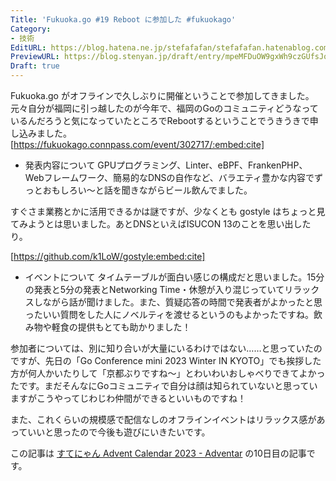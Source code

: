 ```yaml
---
Title: 'Fukuoka.go #19 Reboot に参加した #fukuokago'
Category:
- 技術
EditURL: https://blog.hatena.ne.jp/stefafafan/stefafafan.hatenablog.com/atom/entry/6801883189068153496
PreviewURL: https://blog.stenyan.jp/draft/entry/mpeMFDuOW9gxWh9czGUfsJqHskw
Draft: true
---
```


Fukuoka.go がオフラインで久しぶりに開催ということで参加してきました。元々自分が福岡に引っ越したのが今年で、福岡のGoのコミュニティどうなっているんだろうと気になっていたところでRebootするということでうきうきで申し込みました。
[https://fukuokago.connpass.com/event/302717/:embed:cite]

* 発表内容について
GPUプログラミング、Linter、eBPF、FrankenPHP、Webフレームワーク、簡易的なDNSの自作など、バラエティ豊かな内容でずっとおもしろい〜と話を聞きながらビール飲んでました。

すぐさま業務とかに活用できるかは謎ですが、少なくとも gostyle はちょっと見てみようとは思いました。あとDNSといえばISUCON 13のことを思い出したり。

[https://github.com/k1LoW/gostyle:embed:cite]

* イベントについて
タイムテーブルが面白い感じの構成だと思いました。15分の発表と5分の発表とNetworking Time・休憩が入り混じっていてリラックスしながら話が聞けました。また、質疑応答の時間で発表者がよかったと思ったいい質問をした人にノベルティを渡せるというのもよかったですね。飲み物や軽食の提供もとても助かりました！

参加者については、別に知り合いが大量にいるわけではない……と思っていたのですが、先日の「Go Conference mini 2023 Winter IN KYOTO」でも挨拶した方が何人かいたりして「京都ぶりですね〜」とわいわいおしゃべりできてよかったです。まだそんなにGoコミュニティで自分は顔は知られていないと思っていますがこうやってじわじわ仲間ができるといいものですね！

また、これくらいの規模感で配信なしのオフラインイベントはリラックス感があっていいと思ったので今後も遊びにいきたいです。

この記事は <a href="https://adventar.org/calendars/8719">すてにゃん Advent Calendar 2023 - Adventar</a> の10日目の記事です。
